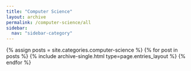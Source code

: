 ```yaml
---
title: "Computer Science"
layout: archive
permalink: /computer-science/all
sidebar:
  nav: "sidebar-category"
---
```


{% assign posts = site.categories.computer-science %}
{% for post in posts %}
{% include archive-single.html type=page.entries_layout %} {% endfor %}
